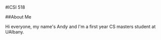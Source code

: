 #ICSI 518

##About Me

Hi everyone, my name's Andy and I'm a first year CS masters student at UAlbany.